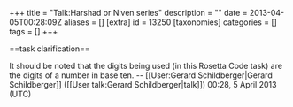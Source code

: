 +++
title = "Talk:Harshad or Niven series"
description = ""
date = 2013-04-05T00:28:09Z
aliases = []
[extra]
id = 13250
[taxonomies]
categories = []
tags = []
+++

==task clarification==

It should be noted that the digits being used (in this Rosetta Code task) are the digits of a number in base ten. -- [[User:Gerard Schildberger|Gerard Schildberger]] ([[User talk:Gerard Schildberger|talk]]) 00:28, 5 April 2013 (UTC)
